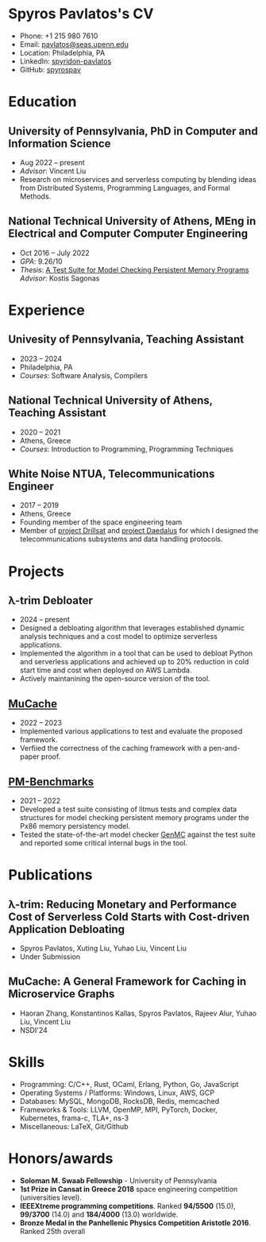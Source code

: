 # Spyros Pavlatos's CV

- Phone: +1 215 980 7610
- Email: [pavlatos@seas.upenn.edu](mailto:pavlatos@seas.upenn.edu)
- Location: Philadelphia, PA
- LinkedIn: [spyridon-pavlatos](https://linkedin.com/in/spyridon-pavlatos)
- GitHub: [spyrospav](https://github.com/spyrospav)


# Education

## University of Pennsylvania, PhD in Computer and Information Science

- Aug 2022 – present
- *Advisor*: Vincent Liu
- Research on microservices and serverless computing by blending ideas from Distributed Systems, Programming Languages, and Formal Methods.

## National Technical University of Athens, MEng in Electrical and Computer Computer Engineering

- Oct 2016 – July 2022
- *GPA*: 9.26/10
- *Thesis*: [A Test Suite for Model Checking Persistent Memory Programs](http://artemis.cslab.ece.ntua.gr:8080/jspui/handle/123456789/18415) *Advisor*: Kostis Sagonas

# Experience

## Univesity of Pennsylvania, Teaching Assistant

- 2023 – 2024
- Philadelphia, PA
- *Courses*: Software Analysis, Compilers

## National Technical University of Athens, Teaching Assistant

- 2020 – 2021
- Athens, Greece
- *Courses*: Introduction to Programming, Programming Techniques

## White Noise NTUA, Telecommunications Engineer

- 2017 – 2019
- Athens, Greece
- Founding member of the space engineering team
- Member of [project Drillsat](https://whitenoisentua.gr/drillsat.html) and [project Daedalus](https://whitenoisentua.gr/daedalus.html) for which I designed the telecommunications subsystems and data handling protocols.

# Projects

## λ-trim Debloater

- 2024 – present
- Designed a debloating algorithm that leverages established dynamic analysis techniques and a cost model to optimize serverless applications.
- Implemented the algorithm in a tool that can be used to debloat Python and serverless applications and achieved up to 20% reduction in cold start time and cost when deployed on AWS Lambda.
- Actively maintanining the open-source version of the tool.

## [MuCache](https://github.com/eniac/mucache)

- 2022 – 2023
- Implemented various applications to test and evaluate the proposed framework.
- Verfiied the correctness of the caching framework with a pen-and-paper proof.

## [PM-Benchmarks](https://github.com/spyrospav/pm-benchmarks)

- 2021 – 2022
- Developed a test suite consisting of litmus tests and complex data structures for model checking persistent memory programs under the Px86 memory persistency model.
- Tested the state-of-the-art model checker [GenMC](https://github.com/MPI-SWS/genmc) against the test suite and reported some critical internal bugs in the tool.

# Publications

## λ-trim: Reducing Monetary and Performance Cost of Serverless Cold Starts with Cost-driven Application Debloating 
- Spyros Pavlatos, Xuting Liu, Yuhao Liu, Vincent Liu
- Under Submission

## MuCache: A General Framework for Caching in Microservice Graphs 
- Haoran Zhang, Konstantinos Kallas, Spyros Pavlatos, Rajeev Alur, Yuhao Liu, Vincent Liu
- NSDI'24

# Skills

- Programming: C/C++, Rust, OCaml, Erlang, Python, Go, JavaScript
- Operating Systems / Platforms: Windows, Linux, AWS, GCP
- Databases: MySQL, MongoDB, RocksDB, Redis, memcached
- Frameworks & Tools: LLVM, OpenMP, MPI, PyTorch, Docker, Kubernetes, frama-c, TLA+, ns-3
- Miscellaneous: LaTeX, Git/Github
# Honors/awards

- **Soloman M. Swaab Fellowship** - University of Pennsylvania
- **1st Prize in Cansat in Greece 2018** space engineering competition (universities level).
- **IEEEXtreme programming competitions**. Ranked **94/5500** (15.0), **99/3700** (14.0) and **184/4000** (13.0) worldwide.
- **Bronze Medal in the Panhellenic Physics Competition Aristotle 2016**. Ranked 25th overall
